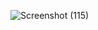 ![Screenshot (115)](https://github.com/ThanhAn123456/baitap_EF_CodeFirst_NhanVien/assets/146058080/74c0e0e2-2713-4fcc-b756-7452a88b8d52)
